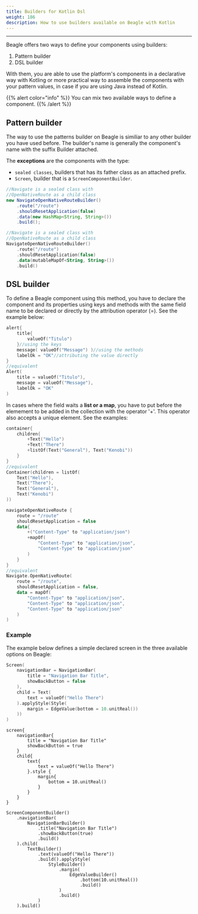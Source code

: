 ```yaml
---
title: Builders for Kotlin Dsl
weight: 186
description: How to use builders available on Beagle with Kotlin
---
```


---

Beagle offers two ways to define your components using builders:

1. Pattern builder
2. DSL builder

With them, you are able to use the platform's components in a declarative way with Kotling or more practical way to assemble the components with your pattern values, in case if you are using Java instead of Kotlin. 

{{% alert color="info" %}}
You can mix two available ways to define a component. 
{{% /alert %}}

## Pattern builder

The way to use the patterns builder on Beagle is similiar to any other builder you have used before. The builder's name is generally the component's name with the suffix Builder attached.

The **exceptions** are the components with the type:

* `sealed classes`,  builders that has its father class as an attached prefix.
* `Screen`, builder that is a `ScreenComponentBuilder`. 



```java
//Navigate is a sealed class with 
//OpenNativeRoute as a child class
new NavigateOpenNativeRouteBuilder()
    .route("/route")
    .shouldResetApplication(false)
    .data(new HashMap<String, String>())
    .build();
```



```kotlin
//Navigate is a sealed class with
//OpenNativeRoute as a child class
NavigateOpenNativeRouteBuilder()
    .route("/route")
    .shouldResetApplication(false)
    .data(mutableMapOf<String, String>())
    .build()
```



## DSL builder 

To define a Beagle component using this method, you have to declare the component and its properties using keys and methods with the same field name to be declared or directly by the attribution operator \(=\). See the example below: 

```kotlin
alert{
    title{
        valueOf("Titulo") 
    }//using the keys
    message( valueOf("Message") )//using the methods
    labelOk = "OK"//attributing the value directly 
}
//equivalent
Alert(
    title = valueOf("Titulo"),
    message = valueOf("Message"),
    labelOk = "OK"
)
```

In cases where the field waits a **list or a map**, you have to put before the elemement to be added in the collection with the operator '+'. This operator also accepts a unique element. See the examples: 



```kotlin
container{
    children{
        +Text("Hello")
        +Text("There")
        +listOf(Text("General"), Text("Kenobi"))
    }
}
//equivalent
Container(children = listOf(
    Text("Hello"),
    Text("There"),
    Text("General"),
    Text("Kenobi")
))
```



```kotlin
navigateOpenNativeRoute { 
    route = "/route"
    shouldResetApplication = false
    data{
        +("Content-Type" to "application/json")
        +mapOf(
            "Content-Type" to "application/json",
            "Content-Type" to "application/json"
        )
    }
}
//equivalent
Navigate.OpenNativeRoute(
    route = "/route",
    shouldResetApplication = false,
    data = mapOf(
        "Content-Type" to "application/json",
        "Content-Type" to "application/json",
        "Content-Type" to "application/json"
    )
)
```



### Example 

The example below defines a simple declared screen in the three available options on Beagle: 



```kotlin
Screen(
    navigationBar = NavigationBar(
        title = "Navigation Bar Title",
        showBackButton = false
    ),
    child = Text(
        text = valueOf("Hello There")
    ).applyStyle(Style(
        margin = EdgeValue(bottom = 10.unitReal())
    ))
)
```



```
screen{
    navigationBar{
        title = "Navigation Bar Title"
        showBackButton = true
    }
    child{
        text{
            text = valueOf("Hello There")
        }.style { 
            margin{
                bottom = 10.unitReal()
            }
        }
    }
}
```



```
ScreenComponentBuilder()
    .navigationBar(
        NavigationBarBuilder()
            .title("Navigation Bar Title")
            .showBackButton(true)
            .build()
    ).child(
        TextBuilder()
            .text(valueOf("Hello There"))
            .build().applyStyle(
                StyleBuilder()
                    .margin(
                        EdgeValueBuilder()
                            .bottom(10.unitReal())
                            .build()
                    )
                    .build()
            )
    ).build()
```
